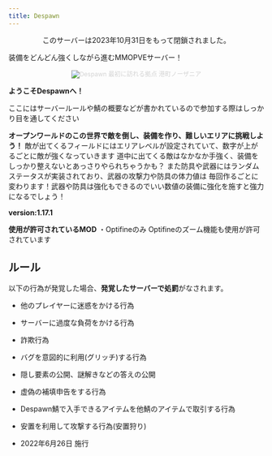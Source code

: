 ```yaml
---
title: Despawn
---
```


<div style="text-align: center">
<v-card color="blue-lighten-2">
<v-card-text>
<p>このサーバーは2023年10月31日をもって閉鎖されました。</p>
</v-card-text>
</v-card>
</div>

装備をどんどん強くしながら進むMMOPVEサーバー！

<div style="text-align: center; font-size: 12px; color: lightgray;">
<img src="https://i.azisaba.net/albums/despawn/2022-05-13_23.55.13.png" alt="Despawn" />
最初に訪れる拠点 港町ノーザニア
</div>

**ようこそDespawnへ！**

ここにはサーバールールや鯖の概要などが書かれているので参加する際はしっかり目を通してください

**オープンワールドのこの世界で敵を倒し、装備を作り、難しいエリアに挑戦しよう！**
敵が出てくるフィールドにはエリアレベルが設定されていて、数字が上がるごとに敵が強くなっていきます
道中に出てくる敵はなかなか手強く、装備をしっかり整えないとあっさりやられちゃうかも？
また防具や武器にはランダムステータスが実装されており、武器の攻撃力や防具の体力値は
毎回作るごとに変わります！武器や防具は強化もできるのでいい数値の装備に強化を施すと強力になるでしょう！

**version:1.17.1**

**使用が許可されているMOD**
・Optifineのみ Optifineのズーム機能も使用が許可されています

## ルール

以下の行為が発覚した場合、**発覚したサーバーで処罰**がなされます。

- 他のプレイヤーに迷惑をかける行為
- サーバーに過度な負荷をかける行為
- 詐欺行為
- バグを意図的に利用(グリッチ)する行為
- 隠し要素の公開、謎解きなどの答えの公開
- 虚偽の補填申告をする行為
- Despawn鯖で入手できるアイテムを他鯖のアイテムで取引する行為
- 安置を利用して攻撃する行為(安置狩り)

- 2022年6月26日 施行
